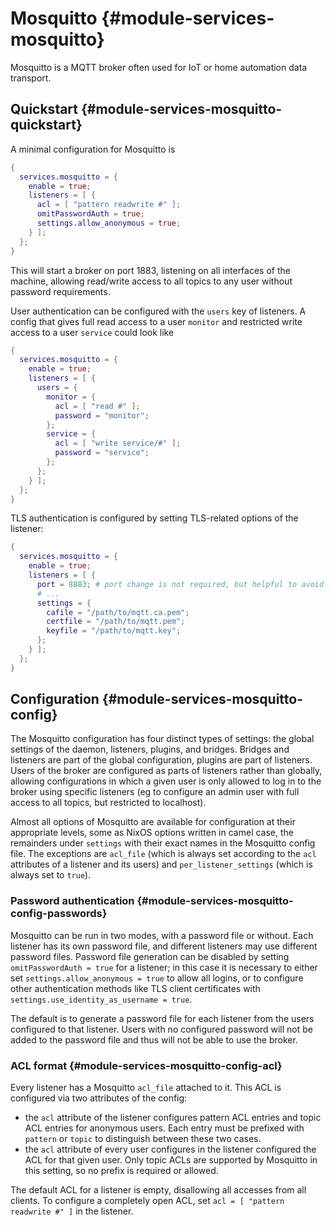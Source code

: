 # Mosquitto {#module-services-mosquitto}

Mosquitto is a MQTT broker often used for IoT or home automation data transport.

## Quickstart {#module-services-mosquitto-quickstart}

A minimal configuration for Mosquitto is

```nix
{
  services.mosquitto = {
    enable = true;
    listeners = [ {
      acl = [ "pattern readwrite #" ];
      omitPasswordAuth = true;
      settings.allow_anonymous = true;
    } ];
  };
}
```

This will start a broker on port 1883, listening on all interfaces of the machine, allowing
read/write access to all topics to any user without password requirements.

User authentication can be configured with the `users` key of listeners. A config that gives
full read access to a user `monitor` and restricted write access to a user `service` could look
like

```nix
{
  services.mosquitto = {
    enable = true;
    listeners = [ {
      users = {
        monitor = {
          acl = [ "read #" ];
          password = "monitor";
        };
        service = {
          acl = [ "write service/#" ];
          password = "service";
        };
      };
    } ];
  };
}
```

TLS authentication is configured by setting TLS-related options of the listener:

```nix
{
  services.mosquitto = {
    enable = true;
    listeners = [ {
      port = 8883; # port change is not required, but helpful to avoid mistakes
      # ...
      settings = {
        cafile = "/path/to/mqtt.ca.pem";
        certfile = "/path/to/mqtt.pem";
        keyfile = "/path/to/mqtt.key";
      };
    } ];
  };
}
```

## Configuration {#module-services-mosquitto-config}

The Mosquitto configuration has four distinct types of settings:
the global settings of the daemon, listeners, plugins, and bridges.
Bridges and listeners are part of the global configuration, plugins are part of listeners.
Users of the broker are configured as parts of listeners rather than globally, allowing
configurations in which a given user is only allowed to log in to the broker using specific
listeners (eg to configure an admin user with full access to all topics, but restricted to
localhost).

Almost all options of Mosquitto are available for configuration at their appropriate levels, some
as NixOS options written in camel case, the remainders under `settings` with their exact names in
the Mosquitto config file. The exceptions are `acl_file` (which is always set according to the
`acl` attributes of a listener and its users) and `per_listener_settings` (which is always set to
`true`).

### Password authentication {#module-services-mosquitto-config-passwords}

Mosquitto can be run in two modes, with a password file or without. Each listener has its own
password file, and different listeners may use different password files. Password file generation
can be disabled by setting `omitPasswordAuth = true` for a listener; in this case it is necessary
to either set `settings.allow_anonymous = true` to allow all logins, or to configure other
authentication methods like TLS client certificates with `settings.use_identity_as_username = true`.

The default is to generate a password file for each listener from the users configured to that
listener. Users with no configured password will not be added to the password file and thus
will not be able to use the broker.

### ACL format {#module-services-mosquitto-config-acl}

Every listener has a Mosquitto `acl_file` attached to it. This ACL is configured via two
attributes of the config:

  * the `acl` attribute of the listener configures pattern ACL entries and topic ACL entries
    for anonymous users. Each entry must be prefixed with `pattern` or `topic` to distinguish
    between these two cases.
  * the `acl` attribute of every user configures in the listener configured the ACL for that
    given user. Only topic ACLs are supported by Mosquitto in this setting, so no prefix is
    required or allowed.

The default ACL for a listener is empty, disallowing all accesses from all clients. To configure
a completely open ACL, set `acl = [ "pattern readwrite #" ]` in the listener.
